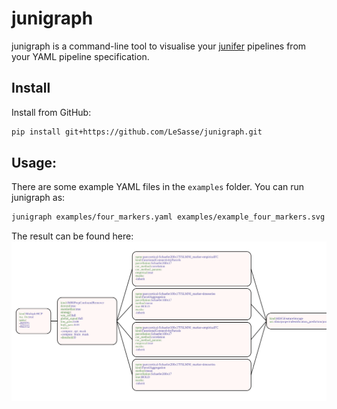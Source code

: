 # junigraph

junigraph is a command-line tool to visualise your
[junifer](https://juaml.github.io/junifer/main/index.html) pipelines from
your YAML pipeline specification.

## Install

Install from GitHub:

```bash
pip install git+https://github.com/LeSasse/junigraph.git
```

## Usage:

There are some example YAML files in the `examples` folder. You can run junigraph
as:
```bash
junigraph examples/four_markers.yaml examples/example_four_markers.svg
```
The result can be found here:
![alt](examples/example_four_markers.svg)